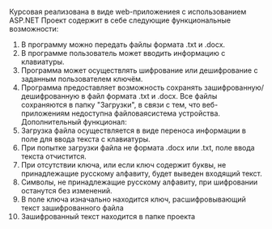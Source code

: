 Курсовая реализована в виде web-приложениея с использованием ASP.NET
Проект содержит в себе следующие функциональные возможности:
  1. В программу можно передать файлы формата .txt и .docx.
  2. В программе пользователь может вводить информацию с клавиатуры.
  3. Программа может осуществлять шифрование или дешифрование с заданным пользователем ключём.
  4. Программа предоставляет возможность сохранять зашифрованную/дешифрованную в файл формата .txt и .docx. 
  Все файлы сохраняются в папку "Загрузки", в связи с тем, что веб-приложениям недоступна файловаясистема устройства.
Дополнительный функционал:
  1. Загрузка файла осуществляется в виде переноса информации в поле для ввода текста с клавиатуры.
  2. При попытке загрузки файла не формата .docx или .txt, поле ввода текста отчистится.
  3. При отсутствии ключа, или если ключ содержит буквы, не принадлежащие русскому алфавиту, будет выведен
  входящий текст.
  4. Символы, не принадлежащие русскому алфавиту, при шифровании останутся без изменений.
  5. В поле ключа изначально находится ключ, расшифровывающий текст зашифрованного файла
  6. Зашифрованный текст находится в папке проекта
  
  
